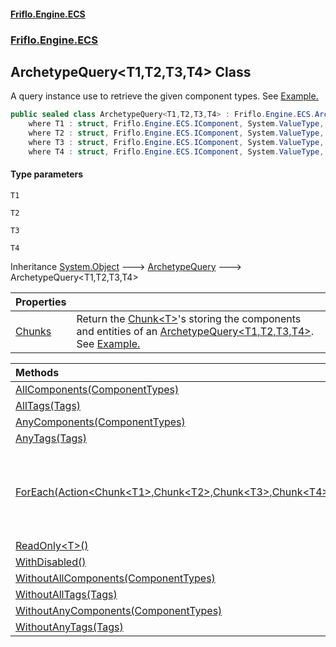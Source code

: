 #### [Friflo.Engine.ECS](index.md#'index')
### [Friflo.Engine.ECS](Friflo.Engine.ECS.md#'Friflo.Engine.ECS')

## ArchetypeQuery<T1,T2,T3,T4> Class

A query instance use to retrieve the given component types.
See <a href="https://github.com/friflo/Friflo.Json.Fliox/blob/main/Engine/README.md#query-entities">Example.</a>

```csharp
public sealed class ArchetypeQuery<T1,T2,T3,T4> : Friflo.Engine.ECS.ArchetypeQuery
    where T1 : struct, Friflo.Engine.ECS.IComponent, System.ValueType, System.ValueType
    where T2 : struct, Friflo.Engine.ECS.IComponent, System.ValueType, System.ValueType
    where T3 : struct, Friflo.Engine.ECS.IComponent, System.ValueType, System.ValueType
    where T4 : struct, Friflo.Engine.ECS.IComponent, System.ValueType, System.ValueType
```
#### Type parameters

<a name='Friflo.Engine.ECS.ArchetypeQuery_T1,T2,T3,T4_.T1'></a>

`T1`

<a name='Friflo.Engine.ECS.ArchetypeQuery_T1,T2,T3,T4_.T2'></a>

`T2`

<a name='Friflo.Engine.ECS.ArchetypeQuery_T1,T2,T3,T4_.T3'></a>

`T3`

<a name='Friflo.Engine.ECS.ArchetypeQuery_T1,T2,T3,T4_.T4'></a>

`T4`

Inheritance [System.Object](https://docs.microsoft.com/en-us/dotnet/api/System.Object#'System.Object') &#129106; [ArchetypeQuery](ArchetypeQuery.md#'Friflo.Engine.ECS.ArchetypeQuery') &#129106; ArchetypeQuery<T1,T2,T3,T4>

| Properties | |
| :--- | :--- |
| [Chunks](ArchetypeQuery_T1,T2,T3,T4_.Chunks.md#'Friflo.Engine.ECS.ArchetypeQuery<T1,T2,T3,T4>.Chunks') | Return the [Chunk&lt;T&gt;](Chunk_T_.md#'Friflo.Engine.ECS.Chunk<T>')'s storing the components and entities of an [ArchetypeQuery&lt;T1,T2,T3,T4&gt;](ArchetypeQuery_T1,T2,T3,T4_.md#'Friflo.Engine.ECS.ArchetypeQuery<T1,T2,T3,T4>').<br/> See <a href="https://github.com/friflo/Friflo.Json.Fliox/blob/main/Engine/README.md#enumerate-query-chunks">Example.</a> |

| Methods | |
| :--- | :--- |
| [AllComponents(ComponentTypes)](ArchetypeQuery_T1,T2,T3,T4_.AllComponents(ComponentTypes).md#'Friflo.Engine.ECS.ArchetypeQuery<T1,T2,T3,T4>.AllComponents(Friflo.Engine.ECS.ComponentTypes)') | |
| [AllTags(Tags)](ArchetypeQuery_T1,T2,T3,T4_.AllTags(Tags).md#'Friflo.Engine.ECS.ArchetypeQuery<T1,T2,T3,T4>.AllTags(Friflo.Engine.ECS.Tags)') | |
| [AnyComponents(ComponentTypes)](ArchetypeQuery_T1,T2,T3,T4_.AnyComponents(ComponentTypes).md#'Friflo.Engine.ECS.ArchetypeQuery<T1,T2,T3,T4>.AnyComponents(Friflo.Engine.ECS.ComponentTypes)') | |
| [AnyTags(Tags)](ArchetypeQuery_T1,T2,T3,T4_.AnyTags(Tags).md#'Friflo.Engine.ECS.ArchetypeQuery<T1,T2,T3,T4>.AnyTags(Friflo.Engine.ECS.Tags)') | |
| [ForEach(Action&lt;Chunk&lt;T1&gt;,Chunk&lt;T2&gt;,Chunk&lt;T3&gt;,Chunk&lt;T4&gt;,ChunkEntities&gt;)](ArchetypeQuery_T1,T2,T3,T4_.ForEach(Action_Chunk_T1_,Chunk_T2_,Chunk_T3_,Chunk_T4_,ChunkEntities_).md#'Friflo.Engine.ECS.ArchetypeQuery<T1,T2,T3,T4>.ForEach(System.Action<Friflo.Engine.ECS.Chunk<T1>,Friflo.Engine.ECS.Chunk<T2>,Friflo.Engine.ECS.Chunk<T3>,Friflo.Engine.ECS.Chunk<T4>,Friflo.Engine.ECS.ChunkEntities>)') | Returns a [QueryJob](QueryJob.md#'Friflo.Engine.ECS.QueryJob') that enables [Parallel](JobExecution.md#Friflo.Engine.ECS.JobExecution.Parallel#'Friflo.Engine.ECS.JobExecution.Parallel') query execution. |
| [ReadOnly&lt;T&gt;()](ArchetypeQuery_T1,T2,T3,T4_.ReadOnly_T_().md#'Friflo.Engine.ECS.ArchetypeQuery<T1,T2,T3,T4>.ReadOnly<T>()') | |
| [WithDisabled()](ArchetypeQuery_T1,T2,T3,T4_.WithDisabled().md#'Friflo.Engine.ECS.ArchetypeQuery<T1,T2,T3,T4>.WithDisabled()') | |
| [WithoutAllComponents(ComponentTypes)](ArchetypeQuery_T1,T2,T3,T4_.WithoutAllComponents(ComponentTypes).md#'Friflo.Engine.ECS.ArchetypeQuery<T1,T2,T3,T4>.WithoutAllComponents(Friflo.Engine.ECS.ComponentTypes)') | |
| [WithoutAllTags(Tags)](ArchetypeQuery_T1,T2,T3,T4_.WithoutAllTags(Tags).md#'Friflo.Engine.ECS.ArchetypeQuery<T1,T2,T3,T4>.WithoutAllTags(Friflo.Engine.ECS.Tags)') | |
| [WithoutAnyComponents(ComponentTypes)](ArchetypeQuery_T1,T2,T3,T4_.WithoutAnyComponents(ComponentTypes).md#'Friflo.Engine.ECS.ArchetypeQuery<T1,T2,T3,T4>.WithoutAnyComponents(Friflo.Engine.ECS.ComponentTypes)') | |
| [WithoutAnyTags(Tags)](ArchetypeQuery_T1,T2,T3,T4_.WithoutAnyTags(Tags).md#'Friflo.Engine.ECS.ArchetypeQuery<T1,T2,T3,T4>.WithoutAnyTags(Friflo.Engine.ECS.Tags)') | |
